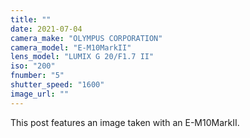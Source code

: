 ```yaml
---
title: ""
date: 2021-07-04
camera_make: "OLYMPUS CORPORATION"
camera_model: "E-M10MarkII"
lens_model: "LUMIX G 20/F1.7 II"
iso: "200"
fnumber: "5"
shutter_speed: "1600"
image_url: ""
---
```


This post features an image taken with an E-M10MarkII.